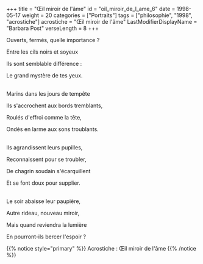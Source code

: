 +++
title = "Œil miroir de l'âme"
id = "oil_miroir_de_l_ame_6"
date = 1998-05-17
weight = 20
categories = ["Portraits"]
tags = ["philosophie", "1998", "acrostiche"]
acrostiche = "Œil miroir de l'âme"
LastModifierDisplayName = "Barbara Post"
verseLength = 8
+++

Ouverts, fermés, quelle importance ?

Entre les cils noirs et soyeux

Ils sont semblable différence :

Le grand mystère de tes yeux.

 \
Marins dans les jours de tempête

Ils s'accrochent aux bords tremblants,

Roulés d'effroi comme la tête,

Ondés en larme aux sons troublants.

 \
Ils agrandissent leurs pupilles,

Reconnaissent pour se troubler,

De chagrin soudain s'écarquillent

Et se font doux pour supplier.

 \
Le soir abaisse leur paupière,

Autre rideau, nouveau miroir,

Mais quand reviendra la lumière

En pourront-ils bercer l'espoir ?

{{% notice style="primary" %}}
Acrostiche : Œil miroir de l'âme
{{% /notice %}}
